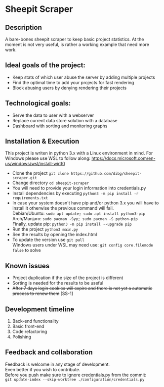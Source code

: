 # Sheepit Scraper

## Description
A bare-bones sheepit scraper to keep basic project statistics.
At the moment is not very useful, is rather a working example that need more work.

## Ideal goals of the project:
* Keep stats of which user abuse the server by adding multiple projects
* Find the optimal time to add your projects for fast rendering
* Block abusing users by denying rendering their projects

## Technological goals:
* Serve the data to user with a webserver
* Replace current data store solution with a database
* Dashboard with sorting and monitoring graphs

## Installation & Execution
This project is writen in python 3.x with a Linux environment in mind. For Windows please use WSL to follow along: https://docs.microsoft.com/en-us/windows/wsl/install-win10
* Clone the project `git clone https://github.com/dibg/sheepit-scraper.git`
* Change directory `cd sheepit-scraper`
* You will need to provide your login information into credentials.py
* Install dependencies by executing `python3 -m pip install -r requirements.txt`
* In case your system doesn't have pip and/or python 3.x you will have to install it otherwise the previous command will fail.   
  Debian/Ubuntu: `sudo apt update; sudo apt install python3-pip`  
  Arch/Manjaro: `sudo pacman -Syy; sudo pacman -S python-pip`  
  Finally, update pip: `python3 -m pip install --upgrade pip`
* Run the project `python3 main.py`
* See the results by opening the index.html  
* To update the version use `git pull`  
  Windows users under WSL may need use: `git config core.filemode false` to solve 


## Known issues
* Project duplication if the size of the project is different
* Sorting is needed for the results to be useful   
* ~~After 7 days login cookies will expire and there is not yet a automatic process to renew them~~ [SS-1]

## Development timeline
1. Back-end functionality
2. Basic front-end
3. Code refactoring
4. Polishing

## Feedback and collaboration
Feedback is welcome in any stage of development.  
Even better if you wish to contribute.  
Before you push make sure to ignore credentials.py from the commit:  
`git update-index --skip-worktree ./configuration/credentials.py`